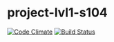 # project-lvl1-s104
[![Code Climate](https://codeclimate.com/github/codeclimate/codeclimate/badges/gpa.svg)](https://github.com/nurgeld/project-lvl1-s104)
[![Build Status](https://travis-ci.org/nurgeld/project-lvl1-s104.svg?branch=master)](https://travis-ci.org/nurgeld/project-lvl1-s104)

